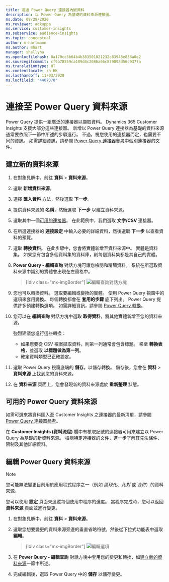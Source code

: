 ```yaml
---
title: 透過 Power Query 連接器內嵌資料
description: 以 Power Query 為基礎的資料來源連接器。
ms.date: 09/29/2020
ms.reviewer: adkuppa
ms.service: customer-insights
ms.subservice: audience-insights
ms.topic: conceptual
author: m-hartmann
ms.author: mhart
manager: shellyha
ms.openlocfilehash: 8a170cc5b64b4b383501021232c83948e838a0e2
ms.sourcegitcommit: cf9b78559ca189d4c2086a66c879098d56c0377a
ms.translationtype: HT
ms.contentlocale: zh-HK
ms.lasthandoff: 11/03/2020
ms.locfileid: "4407370"
---
```

# <a name="connect-to-a-power-query-data-source"></a>連接至 Power Query 資料來源

Power Query 提供一組廣泛的連接器以擷取資料。 Dynamics 365 Customer Insights 支援大部分這些連接器。 新增以 Power Query 連接器為基礎的資料來源通常要依照下一節中所述的步驟進行。 不過，視您使用的連接器而定，也需要不同的資訊。 如需詳細資訊，請參閱 [Power Query 連接器參考](https://docs.microsoft.com/power-query/connectors/)中個別連接器的文件。

## <a name="create-a-new-data-source"></a>建立新的資料來源

1. 在對象見解中，前往 **資料** > **資料來源**。

1. 選取 **新增資料來源**。

1. 選擇 **匯入資料** 方法，然後選取 **下一步**。

1. 提供資料來源的 **名稱**，然後選取 **下一步** 以建立資料來源。

1. 選取其中一個[可用的連接器](#available-power-query-data-sources)。 在此範例中，我們選取 **文字/CSV** 連接器。

1. 在所選連接器的 **連接設定** 中輸入必要的詳細資料，然後選取 **下一步** 以查看資料的預覽。

1. 選取 **轉換資料**。 在此步驟中，您會將實體新增至資料來源中。 實體是資料集。 如果您有包含多個資料集的資料庫，則每個資料集都是其自己的實體。

1. **Power Query - 編輯查詢** 對話方塊可讓您檢閱和精簡資料。 系統在所選取資料來源中識別的實體會出現在左窗格中。

   > [!div class="mx-imgBorder"]
   > ![編輯查詢對話方塊](media/data-manager-configure-edit-queries.png "編輯查詢對話方塊")

1. 您也可以轉換資料。 選取要編輯或變換的實體。 使用 Power Query 視窗中的選項來套用變換。 每個轉換都會在 **套用的步驟** 底下列出。 Power Query 提供許多預建轉換選項。 如需詳細資訊，請參閱 [Power Query 轉換](https://docs.microsoft.com/power-query/power-query-what-is-power-query#transformations)。

1. 您可以在 **編輯查詢** 對話方塊中選取 **取得資料**，將其他實體新增至您的資料來源。

   強烈建議您進行這些轉換：

   - 如果您要從 CSV 檔案擷取資料，則第一列通常會包含標題。 移至 **轉換表格**，並選取 **以標題做為第一列**。
   - 確定資料類型已正確設定。

1. 選取 Power Query 視窗底端的 **儲存**，以儲存轉換。 儲存後，您會在 **資料** > **資料來源** 上找到您的資料來源。

1. 在 **資料來源** 頁面上，您會發現新的資料來源處於 **重新整理** 狀態。

## <a name="available-power-query-data-sources"></a>可用的 Power Query 資料來源

如需可選來將資料匯入至 Customer Insights 之連接器的最新清單，請參閱 [Power Query 連接器參考](https://docs.microsoft.com/power-query/connectors/)。 

在 **Customer Insights (資料流程)** 欄中有核取記號的連接器可用來建立以 Power Query 為基礎的新資料來源。 檢閱特定連接器的文件，進一步了解其先決條件、限制及其他詳細資料。

## <a name="edit-power-query-data-sources"></a>編輯 Power Query 資料來源

> [!NOTE]
> 您可能無法變更目前用於應用程式程序之一（例如 *區段化*、*比對* 或 *合併*）的資料來源。 
>
> 您可以使用 **設定** 頁面來追蹤每個使用中程序的進度。 當程序完成時，您可以返回 **資料來源** 頁面並進行變更。

1. 在對象見解中，前往 **資料** > **資料來源**。

2. 選取您想要變更的資料來源旁邊的垂直省略符號，然後從下拉式功能表中選取 **編輯**。

   > [!div class="mx-imgBorder"]
   > ![編輯選項](media/edit-option-data-sources.png "編輯選項")

3. 在 **Power Query - 編輯查詢** 對話方塊中套用您的變更和轉換，如[建立新的資料來源](#create-a-new-data-source)一節中所述。

4. 完成編輯後，選取 Power Query 中的 **儲存** 以儲存變更。
